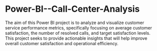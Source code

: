 # Power-BI--Call-Center-Analysis
The aim of this Power BI project is to analyze and visualize customer service performance metrics, specifically focusing on average customer satisfaction, the number of resolved calls, and target satisfaction levels. This project seeks to provide actionable insights that will help improve overall customer satisfaction and operational efficiency.

